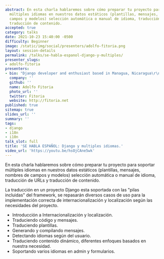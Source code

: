 ```yaml
---
abstract: En esta charla hablaremos sobre cómo preparar tu proyecto para soportar
  múltiples idiomas en nuestros datos estáticos (plantillas, mensajes, nombres de
  campos y modelos) selección automática o manual de idioma, traducción de URLs y
  traducción de contenido.
accepted: true
category: talks
date: 2021-10-23 15:40:00 -0500
difficulty: Beginner
image: /static/img/social/presenters/adolfo-fitoria.png
layout: session-details
permalink: /talks/se-habla-espanol-django-y-multiples/
presenter_slugs:
- adolfo-fitoria
presenters:
- bio: "Django developer and enthusiast based in Managua, Nicaragua\r\n\r\n"
  company: ''
  github: ''
  name: Adolfo Fitoria
  photo_url: ''
  twitter: Fitoria
  website: http://fitoria.net
published: true
sitemap: true
slides_url: ''
summary: ''
tags:
- django
- i18n
- i10n
talk_slot: full
title: 'SE HABLA ESPAÑOL: Django y multiples idiomas.'
video_url: 'https://youtu.be/hsOjCAne5wk'
---
```


En esta charla hablaremos sobre cómo preparar tu proyecto para soportar múltiples idiomas en nuestros datos estáticos (plantillas, mensajes, nombres de campos y modelos) selección automática o manual de idioma, traducción de URLs y traducción de contenido. 

La traducción en un proyecto Django esta soportada con las "pilas incluidas" del framework, se repasarán diversos casos de uso para la implementación correcta de internacionalización y localización según las necesidades del proyecto.

- Introducción a Internacionalización y localización.
- Traduciendo código y mensajes.
- Traduciendo plantillas.
- Generando y compilando mensajes.
- Detectando idiomas según del usuario.
- Traduciendo contenido dinámico, diferentes enfoques basados en nuestra necesidad.
- Soportando varios idiomas en admin y formularios.
